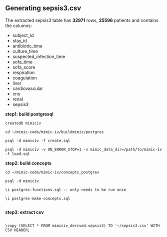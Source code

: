 ## Generating sepsis3.csv

The extracted sepsis3 table has **32971** rows, **25596** patients and contains the columns:
- subject_id
- stay_id
- antibiotic_time
- culture_time
- suspected_infection_time
- sofa_time
- sofa_score
- respiration
- coagulation
- liver
- cardiovascular
- cns
- renal
- sepsis3

**step1: build postgresql**

```
createdb mimiciv

cd ~/mimic-code/mimic-iv/buildmimic/postgres

psql -d mimiciv -f create.sql

psql -d mimiciv -v ON_ERROR_STOP=1 -v mimic_data_dir=/path/to/mimic-iv -f load.sql

```
**step2: build concepts**

```
cd ~/mimic-code/mimic-iv/concepts_postgres

psql -d mimiciv

\i postgres-functions.sql -- only needs to be run once

\i postgres-make-concepts.sql
 
```
**step3: extract csv**

```

\copy (SELECT * FROM mimiciv_derived.sepsis3) TO '~/sepsis3.csv' WITH CSV HEADER;

```